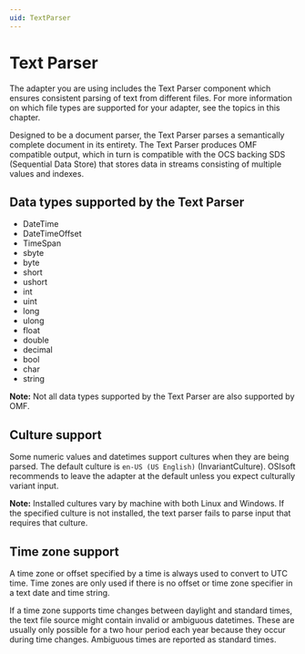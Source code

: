 ```yaml
---
uid: TextParser
---
```


# Text Parser

The adapter you are using includes the Text Parser component which ensures consistent parsing of text from different files. For more information on which file types are supported for your adapter, see the topics in this chapter.

Designed to be a document parser, the Text Parser parses a semantically complete document in its entirety.
The Text Parser produces OMF compatible output, which in turn is compatible with the OCS backing SDS (Sequential Data Store) that stores data in streams consisting of multiple values and indexes.

## Data types supported by the Text Parser

* DateTime
* DateTimeOffset
* TimeSpan
* sbyte
* byte
* short
* ushort
* int
* uint
* long
* ulong
* float
* double
* decimal
* bool
* char
* string

**Note:** Not all data types supported by the Text Parser are also supported by OMF.

## Culture support

Some numeric values and datetimes support cultures when they are being parsed. The default culture is `en-US (US English)` (InvariantCulture). OSIsoft recommends to leave the adapter at the default unless you expect culturally variant input.

**Note:** Installed cultures vary by machine with both Linux and Windows. If the specified culture is not installed, the text parser fails to parse input that requires that culture.

## Time zone support

A time zone or offset specified by a time is always used to convert to UTC time. Time zones are only used if there is no offset or time zone specifier in a text date and time string.

If a time zone supports time changes between daylight and standard times, the text file source might contain invalid or ambiguous datetimes. These are usually only possible for a two hour period each year because they occur during time changes. Ambiguous times are reported as standard times.
